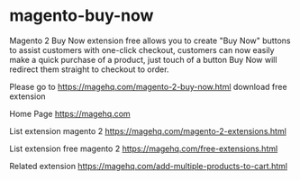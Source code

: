 # magento-buy-now
Magento 2 Buy Now extension free allows you to create "Buy Now" buttons to assist customers with one-click checkout, customers can now easily make a quick purchase of a product, just touch of a button Buy Now will redirect them straight to checkout to order.

Please go to https://magehq.com/magento-2-buy-now.html download free extension

Home Page https://magehq.com

List extension magento 2 https://magehq.com/magento-2-extensions.html

List extension free magento 2 https://magehq.com/free-extensions.html

Related extension https://magehq.com/add-multiple-products-to-cart.html
